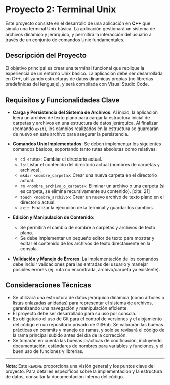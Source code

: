 # Proyecto 2: Terminal Unix

Este proyecto consiste en el desarrollo de una aplicación en **C++** que simula una terminal Unix básica. La aplicación gestionará un sistema de archivos dinámico y jerárquico, y permitirá la interacción del usuario a través de un conjunto de comandos Unix fundamentales.

## Descripción del Proyecto

El objetivo principal es crear una terminal funcional que replique la experiencia de un entorno Unix básico. La aplicación debe ser desarrollada en C++, utilizando estructuras de datos dinámicas propias (no librerías predefinidas del lenguaje), y será compilada con Visual Studio Code.

## Requisitos y Funcionalidades Clave

* **Carga y Persistencia del Sistema de Archivos**: Al inicio, la aplicación leerá un archivo de texto plano para cargar la estructura inicial de carpetas y archivos en una estructura de datos jerárquica. Al finalizar (comando `exit`), los cambios realizados en la estructura se guardarán de nuevo en este archivo para asegurar la persistencia.

* **Comandos Unix Implementados**: Se deben implementar los siguientes comandos básicos, soportando tanto rutas absolutas como relativas:
    * `cd <ruta>`: Cambiar el directorio actual.
    * `ls`: Listar el contenido del directorio actual (nombres de carpetas y archivos).
    * `mkdir <nombre_carpeta>`: Crear una nueva carpeta en el directorio actual.
    * `rm <nombre_archivo_o_carpeta>`: Eliminar un archivo o una carpeta (si es carpeta, se elimina recursivamente su contenido). [cite: 21]
    * `touch <nombre_archivo>`: Crear un nuevo archivo de texto plano en el directorio actual.
    * `exit`: Finalizar la ejecución de la terminal y guardar los cambios.

* **Edición y Manipulación de Contenido**:
    * Se permitirá el cambio de nombre a carpetas y archivos de texto plano.
    * Se debe implementar un pequeño editor de texto para mostrar y editar el contenido de los archivos de texto directamente en la consola.

* **Validación y Manejo de Errores**: La implementación de los comandos debe incluir validaciones para las entradas del usuario y manejar posibles errores (ej. ruta no encontrada, archivo/carpeta ya existente).

## Consideraciones Técnicas

* Se utilizará una estructura de datos jerárquica dinámica (como árboles o listas enlazadas anidadas) para representar el sistema de archivos, garantizando una navegación y manipulación eficiente.
* El proyecto debe ser desarrollado para su uso por consola.
* Es obligatorio el uso de Git para el control de versiones y el alojamiento del código en un repositorio privado de GitHub. Se valorarán las buenas prácticas en commits y manejo de ramas, y solo se revisará el código de la rama principal subido antes del día de la corrección.
* Se tomarán en cuenta las buenas prácticas de codificación, incluyendo documentación, estándares de nombres para variables y funciones, y el buen uso de funciones y librerías.

---

**Nota:** Este `README` proporciona una visión general y los puntos clave del proyecto. Para detalles específicos sobre la implementación y la estructura de datos, consultar la documentación interna del código.
